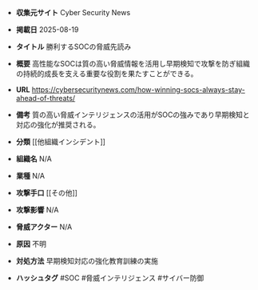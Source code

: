- **収集元サイト**
Cyber Security News

- **掲載日**
2025-08-19

- **タイトル**
勝利するSOCの脅威先読み

- **概要**
高性能なSOCは質の高い脅威情報を活用し早期検知で攻撃を防ぎ組織の持続的成長を支える重要な役割を果たすことができる。

- **URL**
https://cybersecuritynews.com/how-winning-socs-always-stay-ahead-of-threats/

- **備考**
質の高い脅威インテリジェンスの活用がSOCの強みであり早期検知と対応の強化が推奨される。

- **分類**
[[他組織インシデント]]

- **組織名**
N/A

- **業種**
N/A

- **攻撃手口**
[[その他]]

- **攻撃影響**
N/A

- **脅威アクター**
N/A

- **原因**
不明

- **対処方法**
早期検知対応の強化教育訓練の実施

- **ハッシュタグ**
#SOC #脅威インテリジェンス #サイバー防御
